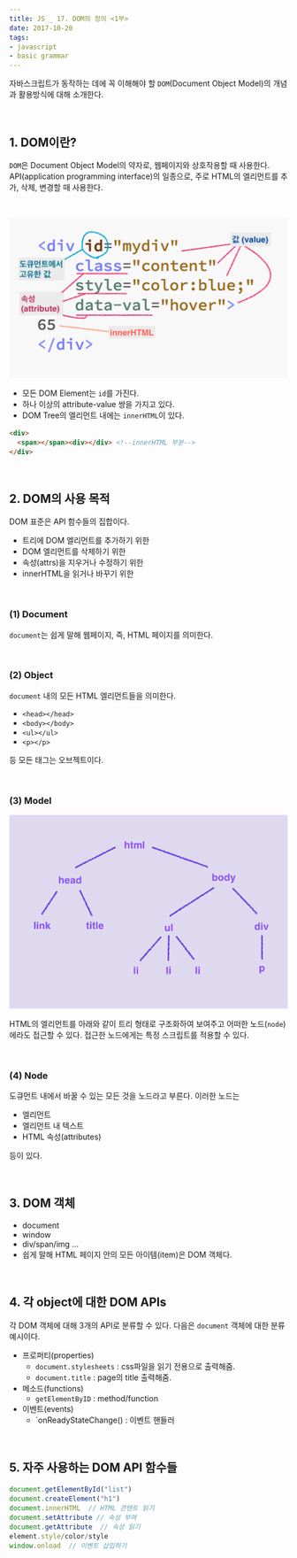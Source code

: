 ```yaml
---
title: JS _ 17. DOM의 정의 <1부>
date: 2017-10-20
tags:
- javascript
- basic grammar
---
```



자바스크립트가 동작하는 데에 꼭 이해해야 할 `DOM`(Document Object Model)의 개념과 활용방식에 대해 소개한다.

<br>

## 1. DOM이란?

`DOM`은 Document Object Model의 약자로, 웹페이지와 상호작용할 때 사용한다. API(application programming interface)의 일종으로, 주로 HTML의 엘리먼트를 추가, 삭제, 변경할 때 사용한다.

<br>

![htmlstructure](imgs/2017-10-20/htmlstructure.png)

- 모든 DOM Element는 `id`를 가진다.
- 하나 이상의 attribute-value 쌍을 가지고 있다.
- DOM Tree의 엘리먼트 내에는 `innerHTML`이 있다.

```html
<div>
  <span></span><div></div> <!--innerHTML 부분-->
</div>
```

<br>

## 2. DOM의 사용 목적

DOM 표준은 API 함수들의 집합이다.

- 트리에 DOM 엘리먼트를 추가하기 위한
- DOM 엘리먼트를 삭제하기 위한
- 속성(attrs)을 지우거나 수정하기 위한
- innerHTML을 읽거나 바꾸기 위한

<br>

### (1) Document

`document`는 쉽게 말해 웹페이지, 즉, HTML 페이지를 의미한다.

<br>

### (2) Object

`document` 내의 모든 HTML 엘리먼트들을 의미한다.

- `<head></head>`
- `<body></body>`
- `<ul></ul>`
- `<p></p>`

등 모든 태그는 오브젝트이다.

<br>


### (3) Model

![dommodel](imgs/2017-10-20/dommodel.png)

HTML의 엘리먼트를 아래와 같이 트리 형태로 구조화하여 보여주고 어떠한 노드(`node`)에라도 접근할 수 있다. 접근한 노드에게는 특정 스크립트를 적용할 수 있다.

<br>

### (4) Node

도큐먼트 내에서 바꿀 수 있는 모든 것을 노드라고 부른다. 이러한 노드는

- 엘리먼트
- 엘리먼트 내 텍스트
- HTML 속성(attributes)

등이 있다.

<br>

## 3. DOM 객체

- document
- window
- div/span/img ...
- 쉽게 말해 HTML 페이지 안의 모든 아이템(item)은 DOM 객체다.

<br>

## 4. 각 object에 대한 DOM APIs

각 DOM 객체에 대해 3개의 API로 분류할 수 있다. 다음은 `document` 객체에 대한 분류 예시이다.

- 프로퍼티(properties)
  - `document.stylesheets` : css파일을 읽기 전용으로 출력해줌.
  - `document.title` : page의 title 출력해줌.
- 메소드(functions)
  - `getElementByID` : method/function
- 이벤트(events)
    - `onReadyStateChange() : 이벤트 핸들러

<br>

## 5. 자주 사용하는 DOM API 함수들

```js
document.getElementById("list")
document.createElement("h1")
document.innerHTML  // HTML 콘텐트 읽기
document.setAttribute // 속성 부여
document.getAttribute  // 속성 읽기
element.style/color/style
window.onload  // 이벤트 삽입하기
```

<br>
